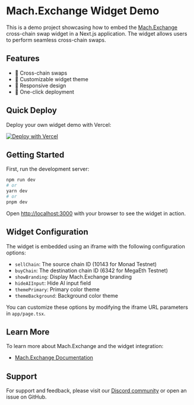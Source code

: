# Mach.Exchange Widget Demo

This is a demo project showcasing how to embed the [Mach.Exchange](https://mach.exchange) cross-chain swap widget in a Next.js application. The widget allows users to perform seamless cross-chain swaps.

## Features

- 🔄 Cross-chain swaps
- 🎨 Customizable widget theme
- 📱 Responsive design
- 🚀 One-click deployment

## Quick Deploy

Deploy your own widget demo with Vercel:

[![Deploy with Vercel](https://vercel.com/button)](https://vercel.com/new/clone?repository-url=https%3A%2F%2Fgithub.com%2Fggarza5%2Fembedded-mach)

## Getting Started

First, run the development server:

```bash
npm run dev
# or
yarn dev
# or
pnpm dev
```

Open [http://localhost:3000](http://localhost:3000) with your browser to see the widget in action.

## Widget Configuration

The widget is embedded using an iframe with the following configuration options:

- `sellChain`: The source chain ID (10143 for Monad Testnet)
- `buyChain`: The destination chain ID (6342 for MegaEth Testnet)
- `showBranding`: Display Mach.Exchange branding
- `hideAIInput`: Hide AI input field
- `themePrimary`: Primary color theme
- `themeBackground`: Background color theme

You can customize these options by modifying the iframe URL parameters in `app/page.tsx`.

## Learn More

To learn more about Mach.Exchange and the widget integration:

- [Mach.Exchange Documentation](https://docs.mach.exchange)

## Support

For support and feedback, please visit our [Discord community](https://discord.gg/mach) or open an issue on GitHub.
